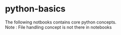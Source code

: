 # python-basics

The following notbooks contains core python concepts.<br>
Note : File handling concept is not there in notebooks
